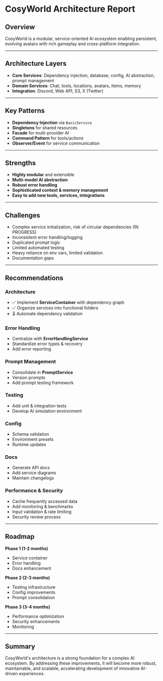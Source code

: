 # CosyWorld Architecture Report

## Overview

CosyWorld is a modular, service-oriented AI ecosystem enabling persistent, evolving avatars with rich gameplay and cross-platform integration.

---

## Architecture Layers

- **Core Services**: Dependency injection, database, config, AI abstraction, prompt management
- **Domain Services**: Chat, tools, locations, avatars, items, memory
- **Integration**: Discord, Web API, S3, X (Twitter)

---

## Key Patterns

- **Dependency Injection** via `BasicService`
- **Singletons** for shared resources
- **Facade** for multi-provider AI
- **Command Pattern** for tools/actions
- **Observer/Event** for service communication

---

## Strengths

- **Highly modular** and extensible
- **Multi-model AI abstraction**
- **Robust error handling**
- **Sophisticated context & memory management**
- **Easy to add new tools, services, integrations**

---

## Challenges

- Complex service initialization, risk of circular dependencies (IN PROGRESS)
- Inconsistent error handling/logging
- Duplicated prompt logic
- Limited automated testing
- Heavy reliance on env vars, limited validation
- Documentation gaps

---

## Recommendations

### Architecture
- ✅ Implement **ServiceContainer** with dependency graph 
- ✅ Organize services into functional folders
- ⏳ Automate dependency validation

### Error Handling
- Centralize with **ErrorHandlingService**
- Standardize error types & recovery
- Add error reporting

### Prompt Management
- Consolidate in **PromptService**
- Version prompts
- Add prompt testing framework

### Testing
- Add unit & integration tests
- Develop AI simulation environment

### Config
- Schema validation
- Environment presets
- Runtime updates

### Docs
- Generate API docs
- Add service diagrams
- Maintain changelogs

### Performance & Security
- Cache frequently accessed data
- Add monitoring & benchmarks
- Input validation & rate limiting
- Security review process

---

## Roadmap

**Phase 1 (1-2 months)**
- Service container
- Error handling
- Docs enhancement

**Phase 2 (2-3 months)**
- Testing infrastructure
- Config improvements
- Prompt consolidation

**Phase 3 (3-4 months)**
- Performance optimization
- Security enhancements
- Monitoring

---

## Summary

CosyWorld's architecture is a strong foundation for a complex AI ecosystem. By addressing these improvements, it will become more robust, maintainable, and scalable, accelerating development of innovative AI-driven experiences.